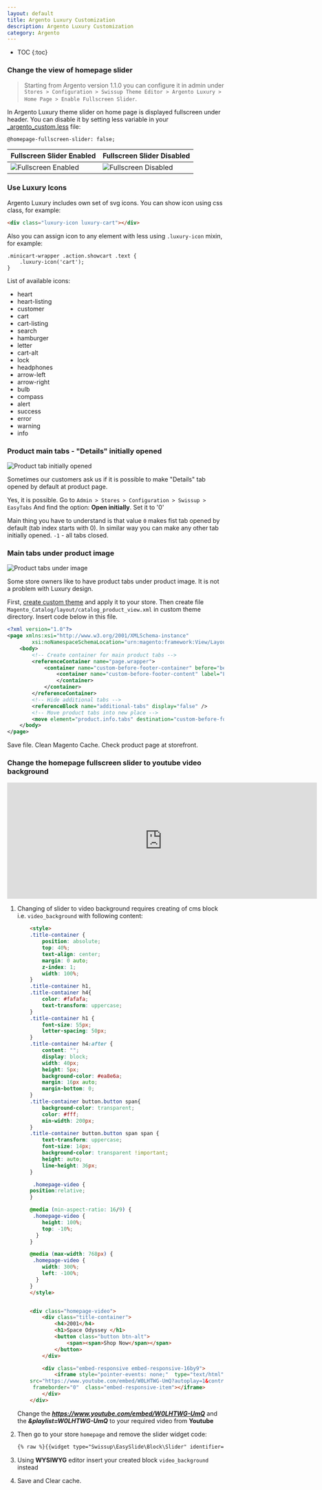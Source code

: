 ```yaml
---
layout: default
title: Argento Luxury Customization
description: Argento Luxury Customization
category: Argento
---
```


* TOC
{:toc}

### Change the view of homepage slider

> Starting from Argento version 1.1.0 you can configure it in admin under `Stores > Configuration > Swissup Theme Editor > Argento Luxury > Home Page > Enable Fullscreen Slider`.

In Argento Luxury theme slider on home page is displayed fullscreen under header.
You can disable it by setting less variable in your
[_argento_custom.less](/m2/argento/customization/custom-css/) file:

```less
@homepage-fullscreen-slider: false;
```

Fullscreen Slider Enabled  | Fullscreen Slider Disabled
---------------------------|-------------------------------------------
![Fullscreen Enabled][Fullscreen Enabled] | ![Fullscreen Disabled][Fullscreen Disabled]

### Use Luxury Icons

Argento Luxury includes own set of svg icons. You can show icon using css class,
for example:

```html
<div class="luxury-icon luxury-cart"></div>
```

Also you can assign icon to any element with less using `.luxury-icon` mixin,
for example:

```less
.minicart-wrapper .action.showcart .text {
    .luxury-icon('cart');
}
```

List of available icons:

 - heart
 - heart-listing
 - customer
 - cart
 - cart-listing
 - search
 - hamburger
 - letter
 - cart-alt
 - lock
 - headphones
 - arrow-left
 - arrow-right
 - bulb
 - compass
 - alert
 - success
 - error
 - warning
 - info

### Product main tabs - "Details" initially opened

![Product tab initially opened](/images/m2/argento/luxury/customization/product-tab-initially-opened.png)

Sometimes our customers ask us if it is possible to make "Details" tab opened by default at product page.

Yes, it is possible. Go to `Admin > Stores > Configuration > Swissup > EasyTabs` And find the option: **Open initially**. Set it to '0'

Main thing you have to understand is that value `0` makes fist tab opened by default (tab index starts with 0). In similar way you can make any other tab initially opened. `-1` - all tabs closed.

### Main tabs under product image

![Product tabs under image](/images/m2/argento/luxury/customization/product-tabs-under-image.png)

Some store owners like to have product tabs under product image. It is not a problem with Luxury design.

First, [create custom theme](/m2/argento/customization/custom-theme/#create-custom-theme) and apply it to your store. Then create file `Magento_Catalog/layout/catalog_product_view.xml` in custom theme directory. Insert code below in this file.

```xml
<?xml version="1.0"?>
<page xmlns:xsi="http://www.w3.org/2001/XMLSchema-instance"
        xsi:noNamespaceSchemaLocation="urn:magento:framework:View/Layout/etc/page_configuration.xsd">
    <body>
        <!-- Create container for main product tabs -->
        <referenceContainer name="page.wrapper">
            <container name="custom-before-footer-container" before="before-footer-container" label="Luxury Custom - container for main tabs" htmlTag="div" htmlClass="page-before-footer">
                <container name="custom-before-footer-content" label="Luxury Custom - main tabs content" htmlTag="div" htmlClass="content">
                </container>
            </container>
        </referenceContainer>
        <!-- Hide additional tabs -->
        <referenceBlock name="additional-tabs" display="false" />
        <!-- Move product tabs into new place -->
        <move element="product.info.tabs" destination="custom-before-footer-content" before="-"/>
    </body>
</page>

```

Save file. Clean Magento Cache. Check product page at storefront.


### Change the homepage fullscreen slider to youtube video background

   <iframe src="https://drive.google.com/file/d/18RoKMvh6CYI25Z0sqlkIqMxXJBEncK6l/view" width="720" height="270" frameborder="0" webkitallowfullscreen mozallowfullscreen allowfullscreen></iframe>

 1. Changing of slider to video background requires creating of cms block i.e.
    `video_background` with following content:

    ```html
        <style>
        .title-container {
            position: absolute;
            top: 40%;
            text-align: center;
            margin: 0 auto;
            z-index: 1;
            width: 100%;
        }
        .title-container h1,
        .title-container h4{
            color: #fafafa;
            text-transform: uppercase;
        }
        .title-container h1 {
            font-size: 55px;
            letter-spacing: 50px;
        }
        .title-container h4:after {
            content: "";
            display: block;
            width: 40px;
            height: 5px;
            background-color: #ea8e6a;
            margin: 16px auto;
            margin-bottom: 0;
        }
        .title-container button.button span{
            background-color: transparent;
            color: #fff;
            min-width: 200px;
        }
        .title-container button.button span span {
            text-transform: uppercase;
            font-size: 14px;
            background-color: transparent !important;
            height: auto;
            line-height: 36px;
        }

         .homepage-video {
        position:relative;
        }

        @media (min-aspect-ratio: 16/9) {
         .homepage-video {
            height: 100%;
            top: -10%;
          }
        }

        @media (max-width: 768px) {
         .homepage-video {
            width: 300%;
            left: -100%;
          }
        }
        </style>


        <div class="homepage-video">
            <div class="title-container">
                <h4>2001</h4>
                <h1>Space Odyssey </h1>
                <button class="button btn-alt">
                    <span><span>Shop Now</span></span>
                </button>
            </div>

            <div class="embed-responsive embed-responsive-16by9">
                <iframe style="pointer-events: none;"  type="text/html"
        src="https://www.youtube.com/embed/W0LHTWG-UmQ?autoplay=1&controls=0&disablekb=1&fs=0&loop=1&modestbranding=1&rel=0&playlist=W0LHTWG-UmQ"
         frameborder="0"  class="embed-responsive-item"></iframe>
            </div>
        </div>
    ```

    Change the **_https://www.youtube.com/embed/W0LHTWG-UmQ_** and the **_&playlist=W0LHTWG-UmQ_**
    to your required video from **Youtube**


 2. Then go to your store `homepage` and remove the slider widget code:

    ```html
    {% raw %}{{widget type="Swissup\EasySlide\Block\Slider" identifier="argento_luxury"}}{% endraw %}
    ```
 3. Using **WYSIWYG** editor insert your created block `video_background` instead
 4. Save and Clear cache.

[Fullscreen Enabled]: /images/m2/argento/luxury/customization/fullscreen-slider-enabled.png
[Fullscreen Disabled]: /images/m2/argento/luxury/customization/fullscreen-slider-disabled.png
